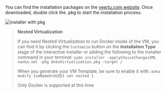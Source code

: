 You can find the installation packages on the [veertu.com website](https://veertu.com/download-anka-develop/). Once downloaded, double click the .pkg to start the installation process.

![installer with pkg](/images/anka-virtualization/installer.png)

> **Nested Virtualization**
>
> If you need Nested Virtualization to run Docker inside of the VM, you can find it by clicking the `Customize` button on the **Installation Type** stage of the interactive installer or adding the following to the installer command in your terminal: `sudo installer -applyChoiceChangesXML nanka.xml -pkg AnkaVirtualization.pkg -target /`
>
> When you generate your VM Template, be sure to enable it with: `anka modify {vmNameOrUUID} set nested 1`
>
> Only Docker is supported at this time